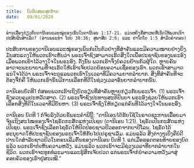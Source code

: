 ```yaml
---
title:  ບົດທົດສອບສຸດທ້າຍ
date:   09/01/2020
---
```


`ອ່ານເລື່ອງກ່ຽວກັບດານີເອນແລະໝູ່ຂອງເພິ່ນໃນດານີເອນ 1:17-21. ແມ່ນຫຍັງຄືສາເຫດທີ່ເຮັດໃຫ້ພວກເຂົາປະສົບຜົນສຳເລັດ? (ອ່ານພຣະທຳ ໂຢບ 38:36; ສຸພາສິດ 2:6; ແລະ ຢາໂກໂບ 1:5 ສຳລັບຄຳຕອບ)`

ປະສົບການຂອງດານີເອນແລະໝູ່ຂອງເພິ່ນກໍເປັນຕົວຢ່າງທີ່ສຳຄັນແລະມີຄວາມໝາຍຢ່າງຍິ່ງ. ມັນສະແດງໃຫ້ພວກເຮົາເຫັນວ່າ ພຣະເຈົ້າຊົງສາມາດເຮັດສິ່ງໃດເພື່ອປະຊາຊົນຂອງພຣະອົງເມື່ອພວກເຂົາໄວ້ວາງໃຈໃນພຣະອົງ. ດັ່ງນັ້ນ ພວກເຮົາຈຶ່ງບໍ່ຄວນຢ້ານກົວຜູ້ໃດ. ຫຼາຍຄົນອາດຈະພະຍາຍາມທີ່ຈະເຮັດໃຫ້ເຮົາເຈັບປວດຍ້ອນຄວາມເຊື່ອຂອງເຮົາ. ພວກເຮົາສາມາດແນ່ໃຈໄດ້ວ່າ ພຣະເຈົ້າຈະດູແລພວກເຮົາໃນເວລາທີ່ມີຄວາມຍາກລຳບາກ. ສິ່ງທີ່ສຳຄັນທີ່ຈະຕ້ອງຈື່ກໍຄື ໃຫ້ພວກເຮົານັ້ນມີການເລືອກທີ່ດີໃນຊ່ວງເວລາອັນຍາກລຳບາກນັ້ນ.

ດານີເອນບົດທີ1 ກໍສອນພວກເຮົາເຖິງບົດຮຽນທີ່ສຳຄັນຫຼາຍກ່ຽວກັບພຣະເຈົ້າ. (1) ພຣະເຈົ້າຊົງຄວບຄຸມປະຫວັດສາດ. (2) ພຣະເຈົ້າຊົງປະທານສະຕິປັນຍາ ພຣະອົງຊ່ວຍໃຫ້ພວກເຮົາເລືອກສິ່ງທີ່ດີໃນເວລາທີ່ມີບັນຫາ. (3) ພຣະເຈົ້າຊົງໃຫ້ກຽດແກ່ຄົນທີ່ໄວ້ວາງໃຈໃນພຣະອົົງ.

ດານີເອນ ບົດທີ 1 ກໍຈົບລົງດ້ວຍຂໍ້ພຣະຄຳພີນີ້: “ດານີເອນໄດ້ຮັບໃຊ້ໃນຣາດຊະການເລື້ອຍມາຈົນເຖິງສະໄໝຂອງເຈົ້າໄຊຣັດກະສັດແຫ່ງເປິເຊຍ (ດານີເອນ 1:21). ໄຊຣັດເປັນກະສັດແຫ່ງເປີເຊຍ. ພຣະເຈົ້າຊົງເລືອກໄຊຣັດໃຫ້ປົດປ່ອຍຊາວຢິວອອກຈາກບາບີໂລນ. ໄຊຣັດໄດ້ອະນຸຍາດໃຫ້ປະຊາຊົນຂອງພຣະເຈົ້າໃຫ້ກັບໄປເຢຣູຊາເລັມ. ແມ່ນແລ້ວ ສິ່ງຕ່າງໆເບິ່ງຄືບໍ່ດີປານໃດສຳລັບຊາວຢິວໃນຕອນເລີ່ມຕົ້ນຂອງດານີເອນ ບົດທີ 1. ແຕ່ເມື່ອຮອດຕອນທ້າຍຂອງບົດແລ້ວ ພວກເຮົາກໍເຫັນຄວາມຫວັງ. ແມ່ນແລ້ວ ພວກເຮົາຈະມີຊ່ວງເວລາທີ່ຍາກລຳບາກໃນຊີວິດ. ພວກເຮົາຈະທຸກທໍລະມານແລະຮູ້ສຶກເຈັບປວດ ແຕ່ພຣະເຈົ້າກໍນຳຄວາມຫວັງມາສູ່ຄອບຄົວຂອງເຮົາຢູ່ສະເໝີ.”
